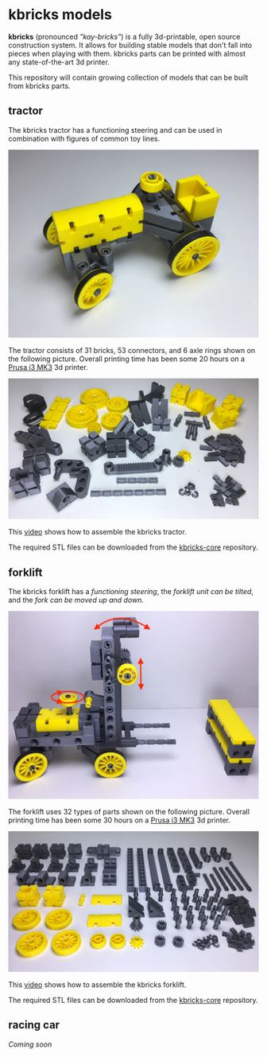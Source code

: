 # kbricks models

**kbricks** (pronounced *"kay-bricks"*) is a fully 3d-printable, open source construction system. It allows for building stable models that don't fall into pieces when playing with them. kbricks parts can be printed with almost any state-of-the-art 3d printer.

This repository will contain growing collection of models that can be built from kbricks parts.

## tractor

The kbricks tractor has a functioning steering and can be used in combination with figures of common toy lines.

  ![kbricks tractor](tractor/img/kbricks_tractor.png)

The tractor consists of 31 bricks, 53 connectors, and 6 axle rings shown on the following picture. Overall printing time has been some 20 hours on a [Prusa i3 MK3](https://en.wikipedia.org/wiki/Prusa_i3) 3d printer.

  ![kbricks tractor parts](tractor/img/kbricks_tractor_parts.png)

This [video](https://youtu.be/4aIxqMo3na0) shows how to assemble the kbricks tractor.

The required STL files can be downloaded from the [kbricks-core](https://github.com/kbricks/kbricks-core) repository.

## forklift

The kbricks forklift has a _functioning steering_, the _forklift unit can be tilted_, and the _fork can be moved up and down_. 

  ![kbricks forklift](forklift/img/kbricks_forklift.png)

The forklift uses 32 types of parts shown on the following picture. Overall printing time has been some 30 hours on a [Prusa i3 MK3](https://en.wikipedia.org/wiki/Prusa_i3) 3d printer.

  ![kbricks forklift parts](forklift/img/kbricks_forklift_parts.jpg)

This [video](https://youtu.be/ZDeRqVcT2ME) shows how to assemble the kbricks forklift.

The required STL files can be downloaded from the [kbricks-core](https://github.com/kbricks/kbricks-core) repository.

## racing car

*Coming soon*


